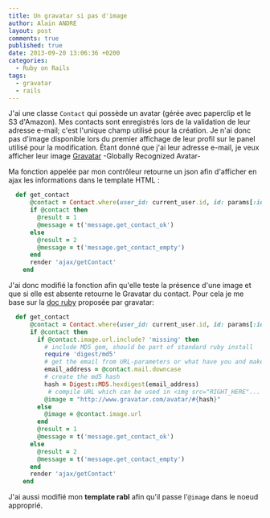 ```yaml
---
title: Un gravatar si pas d'image
author: Alain ANDRE
layout: post
comments: true
published: true
date: 2013-09-20 13:06:36 +0200
categories:
  - Ruby on Rails
tags:
  - gravatar
  - rails
---
```

J'ai une classe `Contact` qui possède un avatar (gérée avec paperclip et le S3 d'Amazon). Mes contacts sont enregistrés lors de la validation de leur adresse e-mail; c'est l'unique champ utilisé pour la création. Je n'ai donc pas d'image disponible lors du premier affichage de leur profil sur le panel utilisé pour la modification. Étant donné que j'ai leur adresse e-mail, je veux afficher leur image [Gravatar][1] -Globally Recognized Avatar-

Ma fonction appelée par mon contrôleur retourne un json afin d'afficher en ajax les informations dans le template HTML :
```ruby Fonction get_contact
  def get_contact
      @contact = Contact.where(user_id: current_user.id, id: params[:id]).first
      if @contact then
        @result = 1
        @message = t('message.get_contact_ok')
      else
        @result = 2
        @message = t('message.get_contact_empty')
      end
      render 'ajax/getContact'
    end
```

J'ai donc modifié la fonction afin qu'elle teste la présence d'une image et que si elle est absente retourne le Gravatar du contact. Pour cela je me base sur la [doc ruby][3] proposée par gravatar:
```ruby Fonction get_contact
  def get_contact
      @contact = Contact.where(user_id: current_user.id, id: params[:id]).first
      if @contact then
        if @contact.image.url.include? 'missing' then
          # include MD5 gem, should be part of standard ruby install
          require 'digest/md5'
          # get the email from URL-parameters or what have you and make lowercase
          email_address = @contact.mail.downcase
          # create the md5 hash
          hash = Digest::MD5.hexdigest(email_address)
           # compile URL which can be used in <img src="RIGHT_HERE"...
          @image = "http://www.gravatar.com/avatar/#{hash}"
        else
          @image = @contact.image.url
        end
        @result = 1
        @message = t('message.get_contact_ok')
      else
        @result = 2
        @message = t('message.get_contact_empty')
      end
      render 'ajax/getContact'
    end
```

J'ai aussi modifié mon **template rabl** afin qu'il passe l'`@image` dans le noeud approprié.

 [1]: http://fr.gravatar.com/
 [3]: http://fr.gravatar.com/site/implement/images/ruby/
